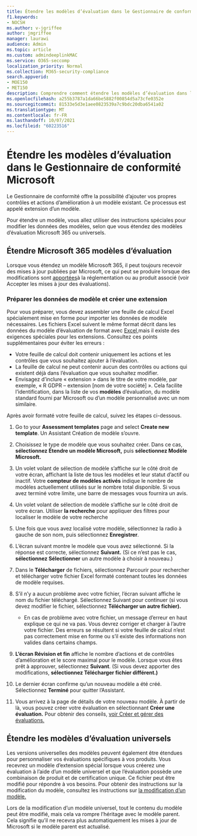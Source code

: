 ```yaml
---
title: Étendre les modèles d’évaluation dans le Gestionnaire de conformité Microsoft
f1.keywords:
- NOCSH
ms.author: v-jgriffee
author: jmgriffee
manager: laurawi
audience: Admin
ms.topic: article
ms.custom: admindeeplinkMAC
ms.service: O365-seccomp
localization_priority: Normal
ms.collection: M365-security-compliance
search.appverid:
- MOE150
- MET150
description: Comprendre comment étendre les modèles d’évaluation dans le Gestionnaire de conformité Microsoft pour ajouter et modifier des contrôles.
ms.openlocfilehash: a255b3787a1da66be5882f00854d5a73cfe0352e
ms.sourcegitcommit: 81533e5d3e1aee0823539a7c9bdc20dba6541a02
ms.translationtype: MT
ms.contentlocale: fr-FR
ms.lasthandoff: 10/07/2021
ms.locfileid: "60223516"
---
```

# <a name="extend-assessment-templates-in-microsoft-compliance-manager"></a>Étendre les modèles d’évaluation dans le Gestionnaire de conformité Microsoft

Le Gestionnaire de conformité offre la possibilité d’ajouter vos propres contrôles et actions d’amélioration à un modèle existant. Ce processus est appelé extension d’un modèle.

Pour étendre un modèle, vous allez utiliser des instructions spéciales pour modifier les données des modèles, selon que vous étendez des modèles d’évaluation Microsoft 365 ou universels.

## <a name="extend-microsoft-365-assessment-templates"></a>Étendre Microsoft 365 modèles d’évaluation

Lorsque vous étendez un modèle Microsoft 365, il peut toujours recevoir des mises à jour publiées par Microsoft, ce qui peut se produire lorsque des modifications sont [apportées](compliance-manager-assessments.md#accept-updates-to-assessments)à la réglementation ou au produit associé (voir Accepter les mises à jour des évaluations).

### <a name="prepare-template-data-and-create-extension"></a>Préparer les données de modèle et créer une extension

Pour vous préparer, vous devez assembler une feuille de calcul Excel spécialement mise en forme pour importer les données de modèle nécessaires. Les fichiers Excel suivent le même format décrit dans les données du modèle d’évaluation de format avec [Excel,](compliance-manager-templates-format-excel.md)mais il existe des exigences spéciales pour les extensions. Consultez ces points supplémentaires pour éviter les erreurs :

- Votre feuille de calcul doit contenir uniquement les actions et les contrôles que vous souhaitez ajouter à l’évaluation.
- La feuille de calcul ne peut contenir aucun des contrôles ou actions qui existent déjà dans l’évaluation que vous souhaitez modifier.
- Envisagez d’inclure « extension » dans le titre de votre modèle, par exemple, « R GDPR – extension [nom de votre société] ». Cela facilite l’identification, dans la liste de vos **modèles** d’évaluation, du modèle standard fourni par Microsoft ou d’un modèle personnalisé avec un nom similaire.

Après avoir formaté votre feuille de calcul, suivez les étapes ci-dessous.

1. Go to your **Assessment templates** page and select **Create new template**. Un Assistant Création de modèle s’ouvre.

2. Choisissez le type de modèle que vous souhaitez créer. Dans ce cas, **sélectionnez Étendre un modèle Microsoft,** puis **sélectionnez Modèle Microsoft.**

3. Un volet volant de sélection de modèle s’affiche sur le côté droit de votre écran, affichant la liste de tous les modèles et leur statut d’actif ou inactif. Votre **compteur de modèles activés** indique le nombre de modèles actuellement utilisés sur le nombre total disponible. Si vous avez terminé votre limite, une barre de messages vous fournira un avis.

4. Un volet volant de sélection de modèle s’affiche sur le côté droit de votre écran. Utiliser **la recherche** pour appliquer des filtres pour localiser le modèle de votre recherche

5. Une fois que vous avez localisé votre modèle, sélectionnez la radio à gauche de son nom, puis sélectionnez **Enregistrer**.

6. L’écran suivant montre le modèle que vous avez sélectionné. Si la réponse est correcte, sélectionnez **Suivant.** (Si ce n’est pas le cas, **sélectionnez Sélectionner** un autre modèle à choisir à nouveau.)

7. Dans le **Télécharger** de fichiers,  sélectionnez Parcourir pour rechercher et télécharger votre fichier Excel formaté contenant toutes les données de modèle requises.

8. S’il n’y a aucun problème avec votre fichier, l’écran suivant affiche le nom du fichier téléchargé. Sélectionnez Suivant pour continuer (si vous devez modifier le fichier, sélectionnez **Télécharger un autre fichier).** 

    - En cas de problème avec votre fichier, un message d’erreur en haut explique ce qui ne va pas. Vous devrez corriger et charger à l’autre votre fichier. Des erreurs se résultent si votre feuille de calcul n’est pas correctement mise en forme ou s’il existe des informations non valides dans certains champs.

9. **L’écran Révision et fin** affiche le nombre d’actions et de contrôles d’amélioration et le score maximal pour le modèle. Lorsque vous êtes prêt à approuver, sélectionnez **Suivant**. (Si vous devez apporter des modifications, **sélectionnez Télécharger fichier différent.)**

10. Le dernier écran confirme qu’un nouveau modèle a été créé. Sélectionnez **Terminé** pour quitter l’Assistant.

11. Vous arrivez à la page de détails de votre nouveau modèle. À partir de là, vous pouvez créer votre évaluation en sélectionnant **Créer une évaluation.** Pour obtenir des conseils, [voir Créer et gérer des évaluations.](compliance-manager-assessments.md#create-assessments)

## <a name="extend-universal-assessment-templates"></a>Étendre les modèles d’évaluation universels

Les versions universelles des modèles peuvent également être étendues pour personnaliser vos évaluations spécifiques à vos produits. Vous recevrez un modèle d’extension spécial lorsque vous créerez une évaluation à l’aide d’un modèle universel et que l’évaluation possède une combinaison de produit et de certification unique. Ce fichier peut être modifié pour répondre à vos besoins. Pour obtenir des instructions sur la modification du modèle, consultez les instructions sur [la modification d’un modèle.](compliance-manager-templates-modify.md)

Lors de la modification d’un modèle universel, tout le contenu du modèle peut être modifié, mais cela va rompre l’héritage avec le modèle parent. Cela signifie qu’il ne recevra plus automatiquement les mises à jour de Microsoft si le modèle parent est actualisé.
